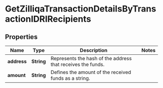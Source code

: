 

# GetZilliqaTransactionDetailsByTransactionIDRIRecipients


## Properties

Name | Type | Description | Notes
------------ | ------------- | ------------- | -------------
**address** | **String** | Represents the hash of the address that receives the funds. | 
**amount** | **String** | Defines the amount of the received funds as a string. | 



